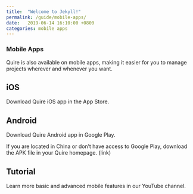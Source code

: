 ```yaml
---
title:  "Welcome to Jekyll!"
permalink: /guide/mobile-apps/
date:   2019-06-14 16:10:00 +0800
categories: mobile apps
---
```





### Mobile Apps
Quire is also available on mobile apps, making it easier for you to manage projects wherever and whenever you want. 


## iOS
Download Quire iOS app in the App Store.



## Android 
Download Quire Android app in Google Play.

If you are located in China or don’t have access to Google Play, download the APK file in your Quire homepage. (link)

 



## Tutorial 
Learn more basic and advanced mobile features in our YouTube channel.


